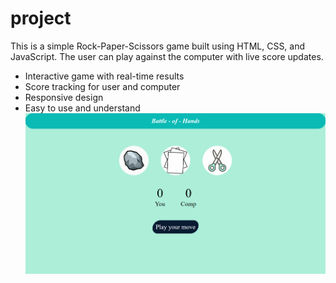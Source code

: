 # project
 This is a simple Rock-Paper-Scissors game built using HTML, CSS, and JavaScript. The user can play against the computer with live score updates.
 
 - Interactive game with real-time results
- Score tracking for user and computer
- Responsive design
- Easy to use and understand
  ![image alt](https://github.com/omkar-shinde7031/ROCK-PAPER-SICISSORSS-min-project/blob/main/Screenshot%202025-06-29%20153012.png?raw=true)

